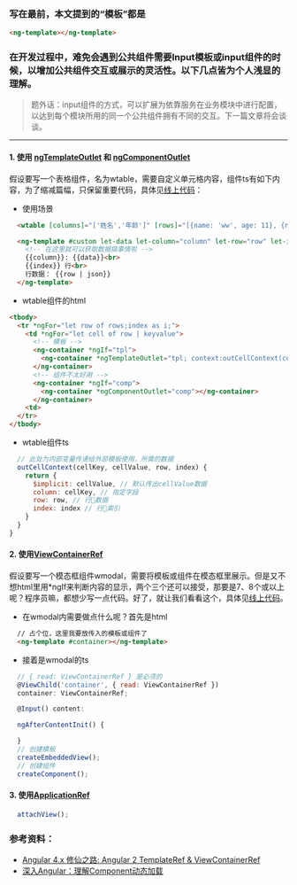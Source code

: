 ### 写在最前，本文提到的“模板”都是

```html
<ng-template></ng-template>
```

### 在开发过程中，难免会遇到公共组件需要Input模板或input组件的时候，以增加公共组件交互或展示的灵活性。以下几点皆为个人浅显的理解。

> 题外话：input组件的方式，可以扩展为依靠服务在业务模块中进行配置，以达到每个模块所用的同一个公共组件拥有不同的交互。下一篇文章将会谈谈。

<hr>

#### 1. 使用 [ngTemplateOutlet](https://angular.cn/api/common/NgTemplateOutlet) 和 [ngComponentOutlet](https://angular.cn/api/common/NgComponentOutlet)

假设要写一个表格组件，名为wtable，需要自定义单元格内容，组件ts有如下内容，为了缩减篇幅，只保留重要代码，具体见[线上代码](https://stackblitz.com/edit/angular-creat-tpl-or-comp?file=src%2Fapp%2Fwtable%2Fwtable.component.ts)：

* 使用场景

```html
  <wtable [columns]="['姓名','年龄']" [rows]="[{name: 'ww', age: 11}, {name:'yy', age: 22}]" [cellContent]="custom"></wtable>

  <ng-template #custom let-data let-column="column" let-row="row" let-index="index">
    <!-- 在这里就可以获取数据搞事情啦 -->
    {{column}}: {{data}}<br>
    {{index}} 行<br>
    行数据： {{row | json}}
  </ng-template>
```

* wtable组件的html

```html
<tbody>
  <tr *ngFor="let row of rows;index as i;">
    <td *ngFor="let cell of row | keyvalue">
      <!-- 模板 -->
      <ng-container *ngIf="tpl">
        <ng-container *ngTemplateOutlet="tpl; context:outCellContext(cell.key, cell.value, row, i);"></ng-container>
      </ng-container>
      <!-- 组件不太好用 -->
      <ng-container *ngIf="comp">
        <ng-container *ngComponentOutlet="comp"></ng-container>
      </ng-container>
    <td>
  </tr>
</tbody>
```

* wtable组件ts

```javascript
  // 此处为内部变量传递给外部模板使用，所需的数据
  outCellContext(cellKey, cellValue, row, index) {
    return {
      $implicit: cellValue, // 默认传出cellValue数据
      column: cellKey, // 指定字段
      row: row, // 行数据
      index: index // 行索引
    }
  }
}
```

#### 2. 使用[ViewContainerRef](https://angular.cn/api/core/ViewContainerRef)

假设要写一个模态框组件wmodal，需要将模板或组件在模态框里展示。但是又不想html里用*ngIf来判断内容的显示，两个三个还可以接受，那要是7、8个或以上呢？程序员嘛，都想少写一点代码。好了，就让我们看看这个，具体见[线上代码](https://stackblitz.com/edit/angular-creat-tpl-or-comp?file=src%2Fapp%2Fwmodal%2Fwmodal.component.ts)。

* 在wmodal内需要做点什么呢？首先是html

```html
  // 占个位，这里我要放传入的模板或组件了
  <ng-template #container></ng-template>
```

* 接着是wmodal的ts

```javascript
  // { read: ViewContainerRef } 是必须的
  @ViewChild('container', { read: ViewContainerRef })
  container: ViewContainerRef;

  @Input() content: 

  ngAfterContentInit() {

  }
  // 创建模板
  createEmbeddedView();
  // 创建组件
  createComponent();
```

#### 3. 使用[ApplicationRef](https://angular.cn/api/core/ApplicationRef)

```javascript
  attachView();
```

### 参考资料：

* [Angular 4.x 修仙之路: Angular 2 TemplateRef & ViewContainerRef](https://segmentfault.com/a/1190000008672478)
* [深入Angular：理解Component动态加载](https://zhuanlan.zhihu.com/p/40015871)